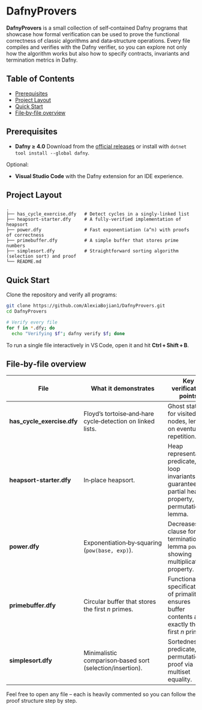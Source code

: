 # DafnyProvers

**DafnyProvers** is a small collection of self‑contained Dafny programs that showcase how formal verification can be used to prove the functional correctness of classic algorithms and data‑structure operations. Every file compiles and verifies with the Dafny verifier, so you can explore not only how the algorithm works but also how to specify contracts, invariants and termination metrics in Dafny.

## Table of Contents

* [Prerequisites](#prerequisites)
* [Project Layout](#project-layout)
* [Quick Start](#quick-start)
* [File‑by‑file overview](#file-by-file-overview)

## Prerequisites

* **Dafny ≥ 4.0**
  Download from the [official releases](https://github.com/dafny-lang/dafny/releases) or install with `dotnet tool install --global dafny`.

Optional:

* **Visual Studio Code** with the Dafny extension for an IDE experience.

## Project Layout

```text
.
├── has_cycle_exercise.dfy   # Detect cycles in a singly‑linked list
├── heapsort-starter.dfy     # A fully‑verified implementation of heapsort
├── power.dfy                # Fast exponentiation (a^n) with proofs of correctness
├── primebuffer.dfy          # A simple buffer that stores prime numbers
├── simplesort.dfy           # Straightforward sorting algorithm (selection sort) and proof
└── README.md
```

## Quick Start

Clone the repository and verify all programs:

```bash
git clone https://github.com/AlexiaBojian1/DafnyProvers.git
cd DafnyProvers

# Verify every file
for f in *.dfy; do
  echo "Verifying $f"; dafny verify $f; done
```

To run a single file interactively in VS Code, open it and hit **Ctrl + Shift + B**.

## File‑by‑file overview

| File                         | What it demonstrates                                       | Key verification points                                                                               |
| ---------------------------- | ---------------------------------------------------------- | ----------------------------------------------------------------------------------------------------- |
| **has\_cycle\_exercise.dfy** | Floyd’s tortoise‑and‑hare cycle‑detection on linked lists. | Ghost state for visited nodes, lemma on eventual repetition.                                          |
| **heapsort-starter.dfy**     | In‑place heapsort.                                         | Heap representation predicate, loop invariants guaranteeing partial heap property, permutation lemma. |
| **power.dfy**                | Exponentiation‑by‑squaring (`pow(base, exp)`).             | Decreases clause for termination, lemma `powMul` showing multiplicative property.                     |
| **primebuffer.dfy**          | Circular buffer that stores the first *n* primes.          | Functional specification of primality, ensures buffer contents are exactly the first *n* primes.      |
| **simplesort.dfy**           | Minimalistic comparison‑based sort (selection/insertion).  | Sortedness predicate, permutation proof via multiset equality.                                        |

Feel free to open any file – each is heavily commented so you can follow the proof structure step by step.

